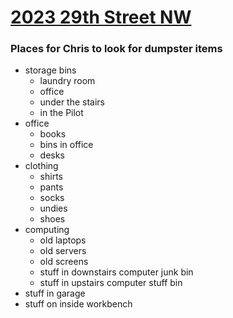 # [2023 29th Street NW](./README.md)

### Places for Chris to look for dumpster items

- storage bins
  - laundry room
  - office
  - under the stairs
  - in the Pilot
- office
  - books
  - bins in office
  - desks
- clothing
  - shirts
  - pants
  - socks
  - undies
  - shoes
- computing
  - old laptops
  - old servers
  - old screens
  - stuff in downstairs computer junk bin
  - stuff in upstairs computer stuff bin
- stuff in garage
- stuff on inside workbench
